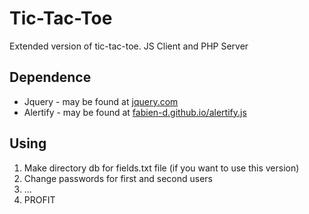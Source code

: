 Tic-Tac-Toe
===========

Extended version of tic-tac-toe. JS Client and PHP Server

Dependence
-----------

* Jquery - may be found at [jquery.com](http://jquery.com/ "Jquery")
* Alertify - may be found at [fabien-d.github.io/alertify.js](http://fabien-d.github.io/alertify.js/ "Alertify")

Using
-----------

1. Make directory db for fields.txt file (if you want to use this version)
2. Change passwords for first and second users
3. ...
4. PROFIT
